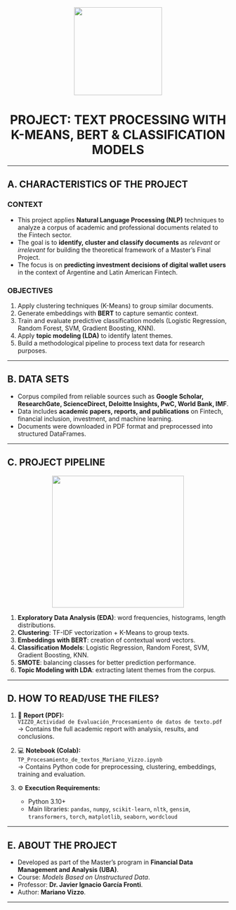 <div id="header" align="center">
    <img src="https://media.giphy.com/media/v1.Y2lkPTc5MGI3NjExMnpwZzJrb3hoNnhwNzJqNHFua2ZqNG9tZTRmbmtqaW11a3V3NGQ3ayZlcD12MV9pbnRlcm5hbF9naWZfYnlfaWQmY3Q9Zw/FoVzfcqCDSb7zCynOp/giphy.gif" width="200" />
    <h1 align="center"> PROJECT: TEXT PROCESSING WITH K-MEANS, BERT & CLASSIFICATION MODELS </h1>
</div>

---

## A. CHARACTERISTICS OF THE PROJECT

### CONTEXT
- This project applies **Natural Language Processing (NLP)** techniques to analyze a corpus of academic and professional documents related to the Fintech sector.  
- The goal is to **identify, cluster and classify documents** as *relevant* or *irrelevant* for building the theoretical framework of a Master’s Final Project.  
- The focus is on **predicting investment decisions of digital wallet users** in the context of Argentine and Latin American Fintech.

### OBJECTIVES
1. Apply clustering techniques (K-Means) to group similar documents.  
2. Generate embeddings with **BERT** to capture semantic context.  
3. Train and evaluate predictive classification models (Logistic Regression, Random Forest, SVM, Gradient Boosting, KNN).  
4. Apply **topic modeling (LDA)** to identify latent themes.  
5. Build a methodological pipeline to process text data for research purposes.

---

## B. DATA SETS
- Corpus compiled from reliable sources such as **Google Scholar, ResearchGate, ScienceDirect, Deloitte Insights, PwC, World Bank, IMF**.  
- Data includes **academic papers, reports, and publications** on Fintech, financial inclusion, investment, and machine learning.  
- Documents were downloaded in PDF format and preprocessed into structured DataFrames.

---

## C. PROJECT PIPELINE

<div id="header" align="center">
    <img src="https://media.giphy.com/media/v1.Y2lkPTc5MGI3NjExNTJqMnY3ejVpZnd6bmt2YmxodHh5ZGV0Ynl2dnh0bW14Nm1qbDd1MiZlcD12MV9pbnRlcm5hbF9naWZfYnlfaWQmY3Q9Zw/vISmwpBJUNYzukTnVx/giphy.gif" width="300" />
</div>

1) **Exploratory Data Analysis (EDA)**: word frequencies, histograms, length distributions.  
2) **Clustering**: TF-IDF vectorization + K-Means to group texts.  
3) **Embeddings with BERT**: creation of contextual word vectors.  
4) **Classification Models**: Logistic Regression, Random Forest, SVM, Gradient Boosting, KNN.  
5) **SMOTE**: balancing classes for better prediction performance.  
6) **Topic Modeling with LDA**: extracting latent themes from the corpus.  

---

## D. HOW TO READ/USE THE FILES?

1) 📄 **Report (PDF):**  
   `VIZZO_Actividad de Evaluación_Procesamiento de datos de texto.pdf`  
   → Contains the full academic report with analysis, results, and conclusions.

2) 💻 **Notebook (Colab):**  
   `TP_Procesamiento_de_textos_Mariano_Vizzo.ipynb`  
   → Contains Python code for preprocessing, clustering, embeddings, training and evaluation.

3) ⚙️ **Execution Requirements:**  
   - Python 3.10+  
   - Main libraries: `pandas`, `numpy`, `scikit-learn`, `nltk`, `gensim`, `transformers`, `torch`, `matplotlib`, `seaborn`, `wordcloud`

---

## E. ABOUT THE PROJECT
- Developed as part of the Master’s program in **Financial Data Management and Analysis (UBA)**.  
- Course: *Models Based on Unstructured Data*.  
- Professor: **Dr. Javier Ignacio García Fronti**.  
- Author: **Mariano Vizzo**.  

---
